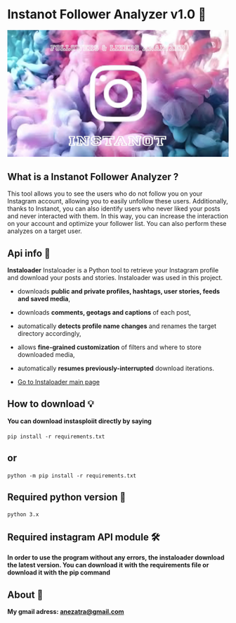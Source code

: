 # Instanot Follower Analyzer v1.0 🏹
![banner image](https://github.com/anezatra-katedram/instanot/blob/main/banner.jpg)
## What is a Instanot Follower Analyzer ?
This tool allows you to see the users who do not follow you on your Instagram account, allowing you to easily unfollow these users. Additionally, thanks to Instanot, you can also identify users who never liked your posts and never interacted with them. In this way, you can increase the interaction on your account and optimize your follower list. You can also perform these analyzes on a target user.
## Api info 📲
**Instaloader**
Instaloader is a Python tool to retrieve your Instagram profile and download your posts and stories. Instaloader was used in this project.

- downloads **public and private profiles, hashtags, user stories,
  feeds and saved media**,

- downloads **comments, geotags and captions** of each post,

- automatically **detects profile name changes** and renames the target
  directory accordingly,

- allows **fine-grained customization** of filters and where to store
  downloaded media,

- automatically **resumes previously-interrupted** download iterations.

- [Go to Instaloader main page](https://github.com/instaloader/instaloader)

## How to download 💡
**You can download instasploiit directly by saying** <br/><br/>
` pip install -r requirements.txt `
## or <br/>
` python -m pip install -r requirements.txt ` <br/>
## Required python version 📌
` python 3.x `
## Required instagram API module 🛠️
**In order to use the program without any errors, the instaloader download the latest version. You can download it with the requirements file or download it with the pip command**
## About 🚀
**My gmail adress: anezatra@gmail.com** <br/>
